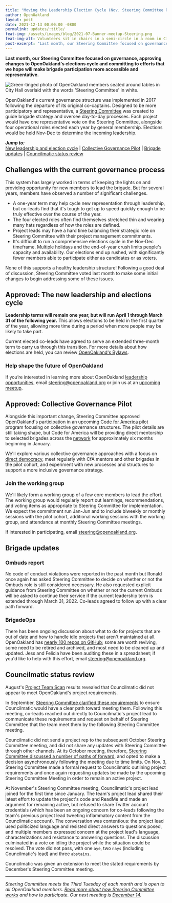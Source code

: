 ```yaml
---
title: "Moving the Leadership Election Cycle (Nov. Steering Committee Recap)"
author: OpenOakland
layout: post
date: 2021-12-13 00:00:00 -0800
permalink: updates/:title/
feat-img: /assets/images/blog/2021-07-Banner-meetup-Steering.png
feat-img-alt: Volunteers sit in chairs in a semi-circle in a room in City Hall
post-excerpt: "Last month, our Steering Committee focused on governance, approving changes to OpenOakland’s elections cycle and committing to efforts that we hope will make brigade participation more accessible and representative..."
---
```


**Last month, our Steering Committee focused on governance, approving changes to OpenOakland's elections cycle and committing to efforts that we hope will make brigade participation more accessible and representative.**

![Green-tinged photo of OpenOakland members seated around tables in City Hall overlaid with the words 'Steering Committee' in white.](/assets/images/blog/2021-07-Banner-meetup-Steering.png)

OpenOakland's current governance structure was implemented in 2017 following the departure of its original co-captains. Designed to be more participatory and representative, a [Steering Committee](/how-we-work) was created to guide brigade strategy and oversee day-to-day processes. Each project would have one representative vote on the Steering Committee, alongside four operational roles elected each year by general membership. Elections would be held Nov-Dec to determine the incoming leadership.

***Jump to:***  
[New leadership and election cycle](#approved-the-new-leadership-and-elections-cycle) | [Collective Governance Pilot](#approved-collective-governance-pilot) | [Brigade updates](#brigade-updates) | [Councilmatic status review](#councilmatic-status-review)

## Challenges with the current governance process

This system has largely worked in terms of keeping the lights on and providing opportunity for new members to lead the brigade. But for several years, members have observed a number of significant challenges.

- A one-year term may help cycle new representation through leadership, but co-leads find that it's tough to get up to speed quickly enough to be truly effective over the course of the year.
- The four elected roles often find themselves stretched thin and wearing many hats regardless of how the roles are defined.
- Project leads may have a hard time balancing their strategic role on Steering Committee with their project management commitments.
- It's difficult to run a comprehensive elections cycle in the Nov-Dec timeframe. Multiple holidays and the end-of-year crush limits people's capacity and availability. Our elections end up rushed, with significantly fewer members able to participate either as candidates or as voters.

None of this supports a healthy leadership structure! Following a good deal of discussion, Steering Committee voted last month to make some initial changes to begin addressing some of these issues.

## Approved: The new leadership and elections cycle

**Leadership terms will remain one year, but will run April 1 through March 31 of the following year.** This allows elections to be held in the first quarter of the year, allowing more time during a period when more people may be likely to take part.

Current elected co-leads have agreed to serve an extended three-month term to carry us through this transition. For more details about how elections are held, you can review [OpenOakland's Bylaws](https://docs.google.com/document/d/1QR-fr1WnmXkZoVNmWnZ9drzfmaZoPkodEOx-PkExt94/edit#heading=h.ghwdygxfwo03).

### Help shape the future of OpenOakland

If you’re interested in learning more about OpenOakland [leadership opportunities](/how-we-work/), email [steering@openoakland.org](mailto:steering@openoakland.org) or join us at an [upcoming meetup](https://www.meetup.com/OpenOakland/events/).


## Approved: Collective Governance Pilot

Alongside this important change, Steering Committee approved OpenOakland's participation in an upcoming [Code for America](https://www.codeforamerica.org/) pilot program focusing on collective governance structures. The pilot details are still taking shape, but Code for America will be providing direct mentorship to selected brigades across the [network](https://brigade.codeforamerica.org/) for approximately six months beginning in January.

We'll explore various collective governance approaches with a focus on [direct democracy](https://cfa.osp.cat/conferences/congress/f/52/meetings/65), meet regularly with CfA mentors and other brigades in the pilot cohort, and experiment with new processes and structures to support a more inclusive governance strategy.

### Join the working group

We'll likely form a working group of a few core members to lead the effort. The working group would regularly report out learnings, recommendations, and voting items as appropriate to Steering Committee for implementation. We expect the commitment run Jan-Jun and to include biweekly or monthly sessions with the pilot cohort, additional working sessions with the working group, and attendance at monthly Steering Committee meetings.

If interested in participating, email [steering@openoakland.org](mailto:steering@openoakland.org).


## Brigade updates

### Ombuds report

No code of conduct violations were reported in the past month but Ronald once again has asked Steering Committee to decide on whether or not the Ombuds role is still considered necessary. He also requested explicit guidance from Steering Committee on whether or not the current Ombuds will be asked to continue their service if the current leadership term is extended through March 31, 2022. Co-leads agreed to follow up with a clear path forward.

### BrigadeOps

There has been ongoing discussion about what to do for projects that are out of date and how to handle idle projects that aren't maintained at all. OpenOakland has [nearly 100 repos on GitHub](https://github.com/openoakland/openoakland.org); some are worth reviving, some need to be retired and archived, and most need to be cleaned up and updated. Jess and Felicia have been auditing these in a spreadsheet; if you'd like to help with this effort, email [steering@openoakland.org](mailto:steering@openoakland.org).

## Councilmatic status review

August's [Project Team Scan](https://docs.google.com/presentation/d/1lADVpWHaqQKSd05mlCtsYvk8rd2Jlg-iMhSwxQGvBa4/edit#slide=id.ge4562bedd1_2_53) results revealed that Councilmatic did not appear to meet OpenOakland's project requirements.

In September, [Steering Committee clarified these requirements](https://openoakland.org/updates/september-steering-committee-recap/#discussion-project-requirements) to ensure Councilmatic would have a clear path toward meeting them. Following this meeting, co-leads reached out directly to Councilmatic's project lead to communicate these requirements and request on behalf of Steering Committee that the team meet them by the following Steering Committee meeting.

Councilmatic did not send a project rep to the subsequent October Steering Committee meeting, and did not share any updates with Steering Committee through other channels. At its October meeting, therefore, [Steering Committee discussed a number of paths of forward](https://openoakland.org/updates/october-steering-committee-recap/#discussion-councilmatic-project-status), and opted to make a decision asynchronously following the meeting due to time limits. On Nov. 3, Steering Committee made a formal request to Councilmatic outlining project requirements and once again requesting updates be made by the upcoming Steering Committee Meeting in order to remain an active project.

At November's Steering Committee meeting, Councilmatic's project lead joined for the first time since January. The team's project lead shared their latest effort to update the project's code and ReadMe and made an argument for remaining active, but refused to share Twitter account credentials (which has been an ongoing concern for co-leads following the team's previous project lead tweeting inflammatory content from the Councilmatic account). The conversation was contentious: the project lead used politicized language and resisted direct answers to questions posed, and multiple members expressed concern at the project lead's language, characterizations and resistance to answering questions. The discussion culminated in a vote on idling the project while the situation could be resolved. The vote did not pass, with one `aye`, two `nays` (including Councilmatic's lead) and three `abstains`.

Councilmatic was given an extension to meet the stated requirements by December's Steering Committee meeting.

---

_Steering Committee meets the Third Tuesday of each month and is open to all OpenOakland members. [Read more about how Steering Committee works](/how-we-work) and how to participate. Our next meeting is [December 14](https://www.meetup.com/OpenOakland/events/275921902/)._
